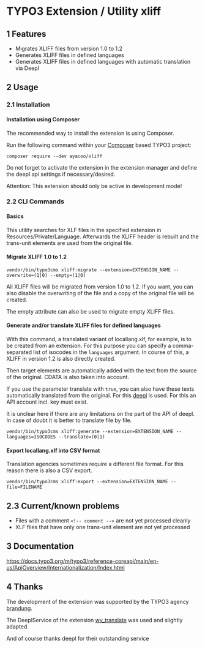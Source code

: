 # TYPO3 Extension / Utility xliff

## 1 Features

* Migrates XLIFF files from version 1.0 to 1.2
* Generates XLIFF files in defined languages
* Generates XLIFF files in defined languages with automatic translation via Deepl

## 2 Usage

### 2.1 Installation

#### Installation using Composer

The recommended way to install the extension is using Composer.

Run the following command within your [Composer][1] based TYPO3 project:

```
composer require --dev ayacoo/xliff
```

Do not forget to activate the extension in the extension manager and define the deepl api settings if necessary/desired.

Attention: This extension should only be active in development mode!

### 2.2 CLI Commands

#### Basics

This utility searches for XLF files in the specified extension in Resources/Private/Language. Afterwards the XLIFF
header is rebuilt and the trans-unit elements are used from the original file.

#### Migrate XLIFF 1.0 to 1.2

```
vendor/bin/typo3cms xliff:migrate --extension=EXTENSION_NAME --overwrite=(1|0) --empty=(1|0)
```

All XLIFF files will be migrated from version 1.0 to 1.2. If you want, you can also disable the overwriting of the file
and a copy of the original file will be created.

The empty attribute can also be used to migrate empty XLIFF files.

#### Generate and/or translate XLIFF files for defined languages

With this command, a translated variant of locallang.xlf, for example, is to be created from an extension. For this
purpose you can specify a comma-separated list of isocodes in the ```languages``` argument. In course of this, a XLIFF
in version 1.2 is also directly created.

Then target elements are automatically added with the text from the source of the original. CDATA is also taken into
account.

If you use the parameter translate with ```true```, you can also have these texts automatically translated from the
original. For this [deepl][3] is used. For this an API account incl. key must exist.

It is unclear here if there are any limitations on the part of the API of deepl. In case of doubt it is better to
translate file by file.

```
vendor/bin/typo3cms xliff:generate --extension=EXTENSION_NAME --languages=ISOCODES --translate=(0|1)
```

#### Export locallang.xlf into CSV format

Translation agencies sometimes require a different file format. For this reason there is also a CSV export.

```
vendor/bin/typo3cms xliff:export --extension=EXTENSION_NAME --file=FILENAME
```

## 2.3 Current/known problems

- Files with a comment ``<!-- comment -->`` are not yet processed cleanly
- XLF files that have only one trans-unit element are not yet processed

## 3 Documentation

https://docs.typo3.org/m/typo3/reference-coreapi/main/en-us/ApiOverview/Internationalization/Index.html

## 4 Thanks

The development of the extension was supported by the TYPO3 agency [brandung][4].

The DeeplService of the extension [wv_translate][2] was used and slightly adapted.

And of course thanks deepl for their outstanding service

[1]: https://getcomposer.org/

[2]: https://github.com/web-vision/wv_deepltranslate/blob/master/Classes/Service/DeeplService.php

[3]: https://www.deepl.com/de/docs-api/translating-text/example/

[4]: https://www.agentur-brandung.de/

